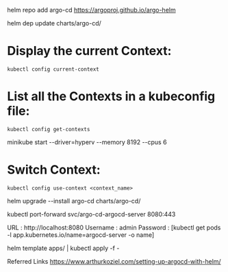 helm repo add argo-cd https://argoproj.github.io/argo-helm

helm dep update charts/argo-cd/

# Display the current Context:
    kubectl config current-context

# List all the Contexts in a kubeconfig file:
    kubectl config get-contexts

minikube start --driver=hyperv --memory 8192 --cpus 6

# Switch Context:
    kubectl config use-context <context_name>


helm upgrade --install argo-cd charts/argo-cd/

kubectl port-forward svc/argo-cd-argocd-server 8080:443

URL : http://localhost:8080
Username : admin
Password : [kubectl get pods -l app.kubernetes.io/name=argocd-server -o name]


helm template apps/ | kubectl apply -f -

Referred Links
https://www.arthurkoziel.com/setting-up-argocd-with-helm/
